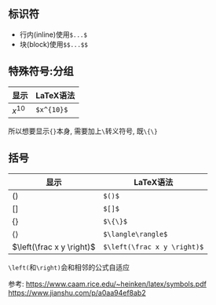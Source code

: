 ## 标识符
- 行内(inline)使用`$...$`
- 块(block)使用`$$...$$`

## 特殊符号:分组
显示 | LaTeX语法
-- | --
$x^{10}$|`$x^{10}$`

所以想要显示`{}`本身, 需要加上`\`转义符号, 既`\{\}`

## 括号
显示 | LaTeX语法
-- | --
$()$                     |`$()$`
$[]$                     |`$[]$`
$\{\}$                   |`$\{\}$`
$\langle\rangle$         |`$\langle\rangle$`
$\left(\frac x y \right)$|`$\left(\frac x y \right)$`

`\left(`和`\right)`会和相邻的公式自适应


参考:
https://www.caam.rice.edu/~heinken/latex/symbols.pdf
https://www.jianshu.com/p/a0aa94ef8ab2
